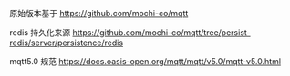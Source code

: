原始版本基于
https://github.com/mochi-co/mqtt

redis 持久化来源
https://github.com/mochi-co/mqtt/tree/persist-redis/server/persistence/redis

mqtt5.0 规范
https://docs.oasis-open.org/mqtt/mqtt/v5.0/mqtt-v5.0.html
